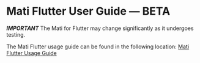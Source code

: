 # Mati Flutter User Guide &mdash; BETA

_**IMPORTANT**_ The Mati for Flutter may change significantly as it undergoes testing.

The Mati Flutter usage guide can be found in the following location:
[Mati Flutter Usage Guide](docs/mati-flutter.md)
